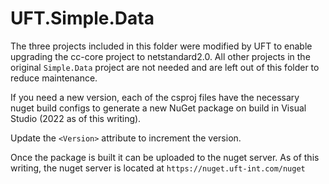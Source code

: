 # UFT.Simple.Data

The three projects included in this folder were modified by UFT to enable upgrading the cc-core project to netstandard2.0. All other projects in the original `Simple.Data` project are not needed and are left out of this folder to reduce maintenance.

If you need a new version, each of the csproj files have the necessary nuget build configs to generate a new NuGet package on build in Visual Studio (2022 as of this writing).

Update the `<Version>` attribute to increment the version.

Once the package is built it can be uploaded to the nuget server. As of this writing, the nuget server is located at `https://nuget.uft-int.com/nuget`
